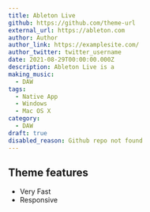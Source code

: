 ```yaml
---
title: Ableton Live
github: https://github.com/theme-url
external_url: https://ableton.com
author: Author
author_link: https://examplesite.com/
author_twitter: twitter_username
date: 2021-08-29T00:00:00.000Z
description: Ableton Live is a
making_music:
  - DAW
tags:
  - Native App
  - Windows
  - Mac OS X
category:
  - DAW
draft: true
disabled_reason: Github repo not found
---
```


## Theme features

- Very Fast
- Responsive
